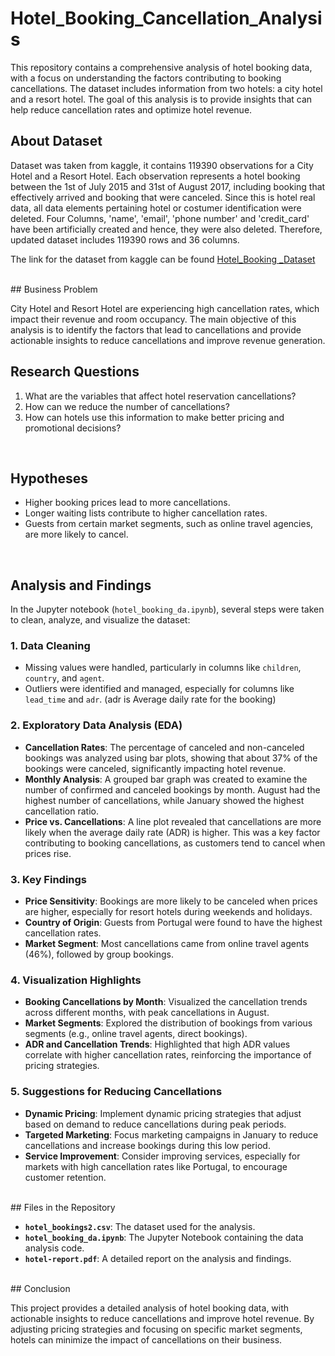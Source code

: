 # Hotel_Booking_Cancellation_Analysis

This repository contains a comprehensive analysis of hotel booking data, with a focus on understanding the factors contributing to booking cancellations. The dataset includes information from two hotels: a city hotel and a resort hotel. The goal of this analysis is to provide insights that can help reduce cancellation rates and optimize hotel revenue. 
<br>

## About Dataset

Dataset was taken from kaggle, it contains 119390 observations for a City Hotel and a Resort Hotel. Each observation represents a hotel booking between the 1st of July 2015 and 31st of August 2017, including booking that effectively arrived and booking that were canceled. Since this is hotel real data, all data elements pertaining hotel or costumer identification were deleted. Four Columns, 'name', 'email', 'phone number' and 'credit_card' have been artificially created and hence, they were also deleted. Therefore, updated dataset includes 119390 rows and 36 columns.

The link for the dataset from kaggle can be found [Hotel_Booking _Dataset](https://www.kaggle.com/datasets/mojtaba142/hotel-booking)

<br>
## Business Problem

City Hotel and Resort Hotel are experiencing high cancellation rates, which impact their revenue and room occupancy. The main objective of this analysis is to identify the factors that lead to cancellations and provide actionable insights to reduce cancellations and improve revenue generation.
<br>

## Research Questions

1. What are the variables that affect hotel reservation cancellations?
2. How can we reduce the number of cancellations?
3. How can hotels use this information to make better pricing and promotional decisions?
<br>

## Hypotheses

- Higher booking prices lead to more cancellations.
- Longer waiting lists contribute to higher cancellation rates.
- Guests from certain market segments, such as online travel agencies, are more likely to cancel.
<br>

## Analysis and Findings

In the Jupyter notebook (`hotel_booking_da.ipynb`), several steps were taken to clean, analyze, and visualize the dataset:

### 1. **Data Cleaning**
   - Missing values were handled, particularly in columns like `children`, `country`, and `agent`.
   - Outliers were identified and managed, especially for columns like `lead_time` and `adr`. (adr is Average daily rate for the booking)

### 2. **Exploratory Data Analysis (EDA)**
   - **Cancellation Rates**: The percentage of canceled and non-canceled bookings was analyzed using bar plots, showing that about 37% of the bookings were canceled, significantly impacting hotel revenue.
   - **Monthly Analysis**: A grouped bar graph was created to examine the number of confirmed and canceled bookings by month. August had the highest number of cancellations, while January showed the highest cancellation ratio.
   - **Price vs. Cancellations**: A line plot revealed that cancellations are more likely when the average daily rate (ADR) is higher. This was a key factor contributing to booking cancellations, as customers tend to cancel when prices rise.

### 3. **Key Findings**
   - **Price Sensitivity**: Bookings are more likely to be canceled when prices are higher, especially for resort hotels during weekends and holidays.
   - **Country of Origin**: Guests from Portugal were found to have the highest cancellation rates.
   - **Market Segment**: Most cancellations came from online travel agents (46%), followed by group bookings.

### 4. **Visualization Highlights**
   - **Booking Cancellations by Month**: Visualized the cancellation trends across different months, with peak cancellations in August.
   - **Market Segments**: Explored the distribution of bookings from various segments (e.g., online travel agents, direct bookings).
   - **ADR and Cancellation Trends**: Highlighted that high ADR values correlate with higher cancellation rates, reinforcing the importance of pricing strategies.

### 5. **Suggestions for Reducing Cancellations**
   - **Dynamic Pricing**: Implement dynamic pricing strategies that adjust based on demand to reduce cancellations during peak periods.
   - **Targeted Marketing**: Focus marketing campaigns in January to reduce cancellations and increase bookings during this low period.
   - **Service Improvement**: Consider improving services, especially for markets with high cancellation rates like Portugal, to encourage customer retention.

<br>
## Files in the Repository

- **`hotel_bookings2.csv`**: The dataset used for the analysis.
- **`hotel_booking_da.ipynb`**: The Jupyter Notebook containing the data analysis code.
- **`hotel-report.pdf`**: A detailed report on the analysis and findings.

<br>
## Conclusion

This project provides a detailed analysis of hotel booking data, with actionable insights to reduce cancellations and improve hotel revenue. By adjusting pricing strategies and focusing on specific market segments, hotels can minimize the impact of cancellations on their business.
